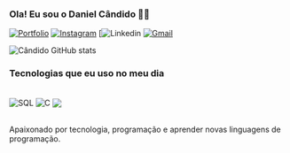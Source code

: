 ### Ola! Eu sou o Daniel Cândido 🖐🏻

[![Portfolio](https://img.shields.io/badge/website-000000?style=for-the-badge&logo=About.me&logoColor=white)](https://daniel-candido.netlify.app/)
[![Instagram](https://img.shields.io/badge/Instagram-E4405F?style=for-the-badge&logo=instagram&logoColor=white)](https://www.instagram.com/odaniel.candido/)
[![Linkedin](https://www.linkedin.com/in/daniel-c%C3%A2ndido-a8917626b/)
[![Gmail](https://img.shields.io/badge/Gmail-D14836?style=for-the-badge&logo=gmail&logoColor=white)](mailto:dev.candidosilva@gmail.com?subject=&body=)

![Cândido GitHub stats](https://github-readme-stats.vercel.app/api?username=devcardososilva&show_icons=true&theme=radical)

### Tecnologias que eu uso no meu dia 
<div style="display: inline_block"><br/>
  <img align="center" alt="SQL" src="https://img.shields.io/badge/MySQL-00000F?style=for-the-badge&logo=mysql&logoColor=white" />
  <img align="center" alt="C" src="https://img.shields.io/badge/C-00599C?style=for-the-badge&logo=c&logoColor=white" />
  <img align="center" alt+="Python" src="https://img.shields.io/badge/Python-14354C?style=for-the-badge&logo=python&logoColor=white" />
</div><br/>

Apaixonado por tecnologia, programação e aprender novas linguagens de programação.
